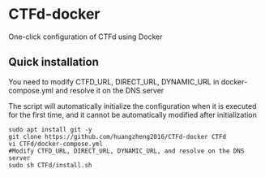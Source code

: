 # CTFd-docker
One-click configuration of CTFd using Docker


## Quick installation

You need to modify CTFD_URL, DIRECT_URL, DYNAMIC_URL in docker-compose.yml and resolve it on the DNS server



The script will automatically initialize the configuration when it is executed for the first time, and it cannot be automatically modified after initialization

```
sudo apt install git -y
git clone https://github.com/huangzheng2016/CTFd-docker CTFd
vi CTFd/docker-compose.yml
#Modify CTFD_URL, DIRECT_URL, DYNAMIC_URL, and resolve on the DNS server
sudo sh CTFd/install.sh
```

